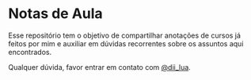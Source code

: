# Notas de Aula

 Esse repositório tem o objetivo de compartilhar anotações de cursos já feitos por mim e auxiliar em dúvidas recorrentes sobre os assuntos aqui encontrados.

Qualquer dúvida, favor entrar em contato com [@dii_lua](twitter.com/dii_lua).
